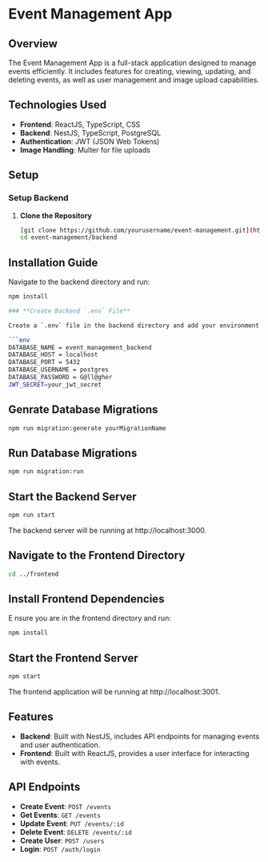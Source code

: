 # Event Management App

## Overview

The Event Management App is a full-stack application designed to manage events efficiently. It includes features for creating, viewing, updating, and deleting events, as well as user management and image upload capabilities.

## Technologies Used

- **Frontend**: ReactJS, TypeScript, CSS
- **Backend**: NestJS, TypeScript, PostgreSQL
- **Authentication**: JWT (JSON Web Tokens)
- **Image Handling**: Multer for file uploads

## Setup

### Setup Backend

1. **Clone the Repository**

   ```bash
   [git clone https://github.com/yourusername/event-management.git](https://github.com/divyarajsinhchampavat/event-management.git)
   cd event-management/backend


## Installation Guide
Navigate to the backend directory and run:

```bash
npm install

### **Create Backend `.env` File**

Create a `.env` file in the backend directory and add your environment variables. For example:

```env
DATABASE_NAME = event_management_backend
DATABASE_HOST = localhost
DATABASE_PORT = 5432
DATABASE_USERNAME = postgres
DATABASE_PASSWORD = G@ll@gher
JWT_SECRET=your_jwt_secret
```
## Genrate Database Migrations
 ```bash
 npm run migration:generate yourMigrationName
```

## Run Database Migrations
  ```bash
npm run migration:run
```

## Start the Backend Server

```bash
npm run start
```

The backend server will be running at http://localhost:3000.

## Navigate to the Frontend Directory
```bash
cd ../frontend
```
## Install Frontend Dependencies
E
nsure you are in the frontend directory and run:

```bash
npm install
```

## Start the Frontend Server
```bash
npm start
```

The frontend application will be running at http://localhost:3001.



## Features

- **Backend**: Built with NestJS, includes API endpoints for managing events and user authentication.
- **Frontend**: Built with ReactJS, provides a user interface for interacting with events.

## API Endpoints

- **Create Event**: `POST /events`
- **Get Events**: `GET /events`
- **Update Event**: `PUT /events/:id`
- **Delete Event**: `DELETE /events/:id`
- **Create User**: `POST /users`
- **Login**: `POST /auth/login`
